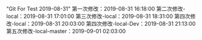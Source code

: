 "Git For Test 2019-08-31"
第一次修改：2019-08-31 16:18:00
第二次修改-local：2019-08-31 17:01:00
第三次修改-local：2019-08-31 18:31:00
第四次修改-local：2019-08-31 20:03:00
第四次修改-local-Dev：2019-08-31 21:13:00
第五次修改-local-master：2019-09-01 02:03:00

